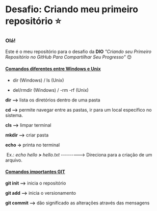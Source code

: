 # Desafio: Criando meu primeiro repositório :star:

### Olá!

Este é o meu repositório para o desafio da **DIO** *"Criando seu Primeiro Repositório no GitHub Para Compartilhar Seu Progresso"* :blush:

#### <u>Comandos diferentes entre Windows e Unix</u>

- dir (Windows) / ls (Unix)

- del/rmdir (Windows) / -rm -rf (Unix)

**dir -->** lista os diretórios dentro de uma pasta

**cd -->** permite navegar entre as pastas, ir para um local específico no sistema.

**cls -->** limpar terminal

**mkdir -->** criar pasta

**echo ->** printa no terminal 

​        Ex.: *echo hello **>** hello.txt* ---------> Direciona para a criação de um arquivo.

#### <u>Comandos importantes GIT</u>

**git init -->** inicia o repositório

**git add -->** inicia o versionamento

**git commit  -->** dão significado as alterações através das mensagens
